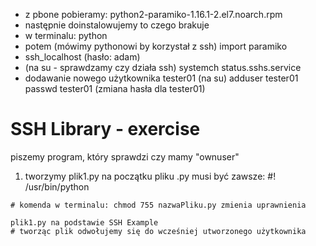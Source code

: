 - z pbone pobieramy: python2-paramiko-1.16.1-2.el7.noarch.rpm
- następnie doinstalowujemy to czego brakuje
- w terminalu:
    python
- potem (mówimy pythonowi by korzystał z ssh)
    import paramiko
- ssh_localhost (hasło: adam)
- (na su - sprawdzamy czy działa ssh) systemch status.sshs.service
- dodawanie nowego użytkownika tester01 (na su)
    adduser tester01
    passwd tester01 (zmiana hasła dla tester01)

# SSH Library - exercise
piszemy program, który sprawdzi czy mamy "ownuser"

  1. tworzymy plik1.py
    na początku pliku .py musi być zawsze: #! /usr/bin/python

    # komenda w terminalu: chmod 755 nazwaPliku.py zmienia uprawnienia

    plik1.py na podstawie SSH Example
    # tworząc plik odwołujemy się do wcześniej utworzonego użytkownika
